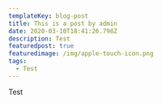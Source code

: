 ```yaml
---
templateKey: blog-post
title: This is a post by admin
date: 2020-03-10T18:41:26.798Z
description: Test
featuredpost: true
featuredimage: /img/apple-touch-icon.png
tags:
  - Test
---
```

Test